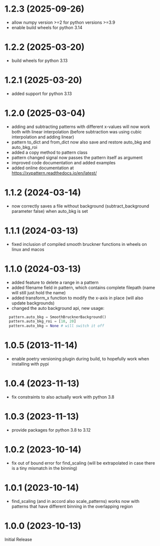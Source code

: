 # 1.2.3 (2025-09-26)

- allow numpy version >=2 for python versions >=3.9
- enable build wheels for python 3.14

# 1.2.2 (2025-03-20)

- build wheels for python 3.13

# 1.2.1 (2025-03-20)

- added support for python 3.13

# 1.2.0 (2025-03-04)

- adding and subtracting patterns with different x-values will now work both with linear interpolation (before subtraction was using cubic interpolation and adding linear)
- pattern to_dict and from_dict now also save and restore auto_bkg and auto_bkg_roi
- added a copy method to pattern class
- pattern changed signal now passes the pattern itself as argument
- improved code documentation and added examples
- added online documentation at https://xypattern.readthedocs.io/en/latest/

# 1.1.2 (2024-03-14)

- now correctly saves a file without background (subtract_background parameter false) when auto_bkg is set

# 1.1.1 (2024-03-13)

- fixed inclusion of compiled smooth bruckner functions in wheels on linux and macos

# 1.1.0 (2024-03-13)

- added feature to delete a range in a pattern
- added filename field in pattern, which contains complete filepath (name will still just hold the name)
- added transform_x function to modify the x-axis in place (will also update backgrounds)
- changed the auto background api, new usage:

```python
  pattern.auto_bkg = SmoothBrucknerBackground()
  pattern.auto_bkg_roi = [10, 20]
  pattern.auto_bkg = None # will switch it off
```

# 1.0.5 (2013-11-14)

- enable poetry versioning plugin during build, to hopefully work when installing with pypi

# 1.0.4 (2023-11-13)

- fix constraints to also actually work with python 3.8

# 1.0.3 (2023-11-13)

- provide packages for python 3.8 to 3.12

# 1.0.2 (2023-10-14)

- fix out of bound error for find_scaling (will be extrapolated in case there is a tiny mismatch in the binning)

# 1.0.1 (2023-10-14)

- find_scaling (and in accord also scale_patterns) works now with patterns that have different binning in the overlapping region

# 1.0.0 (2023-10-13)

Initial Release

